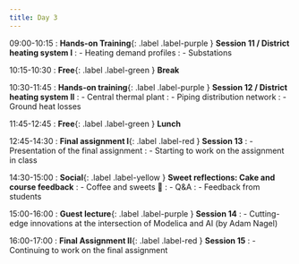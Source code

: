 ```yaml
---
title: Day 3
---
```


09:00-10:15
: **Hands-on Training**{: .label .label-purple } **Session 11 / District heating system I**
: - Heating demand profiles
: - Substations

10:15-10:30 
: **Free**{: .label .label-green } **Break**

10:30-11:45 
: **Hands-on training**{: .label .label-purple } **Session 12 / District heating system II**
: - Central thermal plant
: - Piping distribution network
: - Ground heat losses

11:45-12:45 
: **Free**{: .label .label-green } **Lunch**

12:45-14:30
: **Final assignment I**{: .label .label-red } **Session 13**
: - Presentation of the final assignment
: - Starting to work on the assignment in class

14:30-15:00
: **Social**{: .label .label-yellow } **Sweet reflections: Cake and course feedback**
: - Coffee and sweets 🍭
: - Q&A
: - Feedback from students

15:00-16:00
: **Guest lecture**{: .label .label-purple } **Session 14**
: - Cutting-edge innovations at the intersection of Modelica and AI (by Adam Nagel)

16:00-17:00
: **Final Assignment II**{: .label .label-red } **Session 15**
: - Continuing to work on the final assignment
